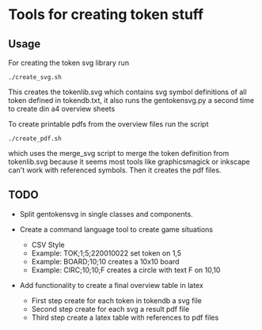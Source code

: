 
# Tools for creating token stuff



## Usage

For creating the token svg library run

    ./create_svg.sh

This creates the tokenlib.svg which contains svg symbol definitions of all token defined in tokendb.txt,
it also runs the gentokensvg.py a second time to create din a4 overview sheets 

To create printable pdfs from the overview files run the script

    ./create_pdf.sh

which uses the merge_svg script to merge the token definition from tokenlib.svg because it seems 
most tools like graphicsmagick or inkscape can't work with referenced symbols. Then it creates
the pdf files.

## TODO

* Split gentokensvg in single classes and components.

* Create a command language tool to create game situations
    - CSV Style
    - Example: TOK;1;5;220010022 set token on 1,5
    - Example: BOARD;10;10 creates a 10x10 board
    - Example: CIRC;10;10;F creates a circle with text F on 10,10

* Add functionality to create a final overview table in latex
    - First step create for each token in tokendb a svg file
    - Second step create for each svg a result pdf file
    - Third step create a latex table with references to pdf files
